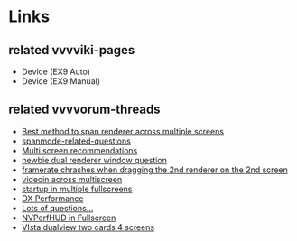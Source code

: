 # Links
## related vvvviki-pages
* <span class="node">Device (EX9 Auto)</span>  
* <span class="node">Device (EX9 Manual)</span>  

## related vvvvorum-threads
* <a href="https://discourse.vvvv.org/t/best-method-to-span-renderer-across-multiple-screens/16412" class="extURL" target="_blank">Best method to span renderer across multiple screens</a>  
* <a href="https://discourse.vvvv.org/t/spanmode-related-questions" class="extURL forum" target="_blank">spanmode-related-questions</a>  
* <a href="https://discourse.vvvv.org/t/Multi screen recommendations" class="extURL forum" target="_blank">Multi screen recommendations</a>  
* <a href="https://discourse.vvvv.org/t/newbie dual renderer window question" class="extURL forum" target="_blank">newbie dual renderer window question</a>  
* <a href="https://discourse.vvvv.org/t/framerate chrashes when dragging the 2nd renderer on the 2nd screen" class="extURL forum" target="_blank">framerate chrashes when dragging the 2nd renderer on the 2nd screen</a>  
* <a href="https://discourse.vvvv.org/t/videoin across multiscreen" class="extURL forum" target="_blank">videoin across multiscreen</a>  
* <a href="https://discourse.vvvv.org/t/startup in multiple fullscreens" class="extURL forum" target="_blank">startup in multiple fullscreens</a>  
* <a href="https://discourse.vvvv.org/t/DX Performance" class="extURL forum" target="_blank">DX Performance</a>  
* <a href="https://discourse.vvvv.org/t/Lots of questions..." class="extURL forum" target="_blank">Lots of questions...</a>  
* <a href="https://discourse.vvvv.org/t/NVPerfHUD in Fullscreen" class="extURL forum" target="_blank">NVPerfHUD in Fullscreen</a>  
* <a href="https://discourse.vvvv.org/t/VIsta dualview two cards 4 screens" class="extURL forum" target="_blank">VIsta dualview two cards 4 screens</a>  


